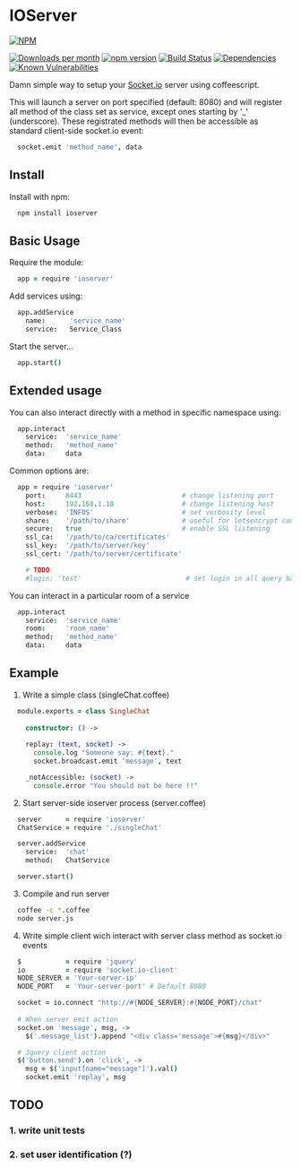 # IOServer

[![NPM](https://nodei.co/npm/ioserver.png?compact=true)](https://nodei.co/npm/ioserver/)

[![Downloads per month](https://img.shields.io/npm/dm/ioserver.svg?maxAge=2592000)](https://www.npmjs.org/package/ioserver)
[![npm version](https://img.shields.io/npm/v/ioserver.svg)](https://www.npmjs.org/package/ioserver)
[![Build Status](https://travis-ci.org/x42en/IOServer.svg?branch=master)](https://travis-ci.org/x42en/IOServer)
[![Dependencies](https://david-dm.org/x42en/ioserver.svg)](https://www.npmjs.org/package/ioserver)
[![Known Vulnerabilities](https://snyk.io/test/github/x42en/ioserver/badge.svg)](https://snyk.io/test/github/x42en/ioserver)


Damn simple way to setup your [Socket.io](http://socket.io) server using coffeescript.

This will launch a server on port specified (default: 8080) and will register all method of the class set as service, except ones starting by '_' (underscore).
These registrated methods will then be accessible as standard client-side socket.io event:

```coffeescript
  socket.emit 'method_name', data
```

## Install

Install with npm:
  ```sh
    npm install ioserver
  ```
  
## Basic Usage

Require the module:
  ```coffeescript
    app = require 'ioserver'
  ```

Add services using:
  ```coffeescript
    app.addService
      name:      'service_name'
      service:   Service_Class
  ```

Start the server...
  ```coffeescript
    app.start()
  ```


## Extended usage

You can also interact directly with a method in specific namespace using:
  ```coffeescript
    app.interact
      service:  'service_name'
      method:   'method_name'
      data:     data
  ```

Common options are:
  ```coffeescript
    app = require 'ioserver'
      port:     8443                         # change listening port
      host:     192.168.1.10                 # change listening host
      verbose:  'INFOS'                      # set verbosity level
      share:    '/path/to/share'             # useful for letsencrypt compatibility
      secure:   true                         # enable SSL listening
      ssl_ca:   '/path/to/ca/certificates'
      ssl_key:  '/path/to/server/key'
      ssl_cert: '/path/to/server/certificate'

      # TODO: 
      #login: 'test'                          # set login in all query based on socketID?

  ```
You can interact in a particular room of a service
  ```coffeescript
    app.interact
      service:  'service_name'
      room:     'room_name'
      method:   'method_name'
      data:     data
  ```

## Example

1. Write a simple class (singleChat.coffee)
  ```coffeescript
    module.exports = class SingleChat
      
      constructor: () ->
      
      replay: (text, socket) ->
        console.log "Someone say: #{text}."
        socket.broadcast.emit 'message', text

      _notAccessible: (socket) ->
        console.error "You should not be here !!"
  ```

2. Start server-side ioserver process (server.coffee)
  ```coffeescript
    server      = require 'ioserver'
    ChatService = require './singleChat'

    server.addService
      service:  'chat'
      method:   ChatService

    server.start()
  ```

3. Compile and run server
  ```bash
    coffee -c *.coffee
    node server.js
  ```

4. Write simple client wich interact with server class method as socket.io events
  ```coffeescript
    $           = require 'jquery'
    io          = require 'socket.io-client'
    NODE_SERVER = 'Your-server-ip'
    NODE_PORT   = 'Your-server-port' # Default 8080

    socket = io.connect "http://#{NODE_SERVER}:#{NODE_PORT}/chat"
    
    # When server emit action
    socket.on 'message', msg, ->
      $('.message_list').append "<div class='message'>#{msg}</div>"

    # Jquery client action
    $('button.send').on 'click', ->
      msg = $('input[name="message"]').val()
      socket.emit 'replay', msg

  ```

## TODO

### 1. write unit tests
### 2. set user identification (?)